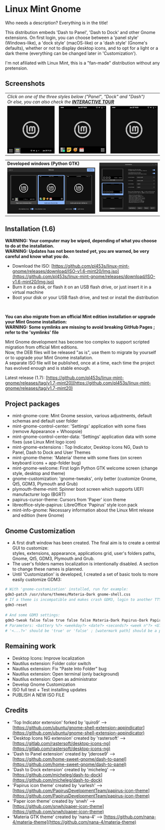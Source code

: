 # Linux Mint Gnome

Who needs a description? Everything is in the title!

This distribution embeds 'Dash to Panel', 'Dash to Dock' and other Gnome extensions.
On first login, you can choose between a 'panel style' (Windows-like), a 'dock style' (macOS-like) or a 'dash style' (Gnome's defaults), whether or not to display desktop icons, and to opt for a light or a dark theme (everything can be changed later in 'Customization').

I'm not afiliated with Linux Mint, this is a "fan-made" distribution without any pretension.

## Screenshots

<table>
  <tbody>
    <tr>
      <td colspan="3" rowspan="2"> <i>Click on one of the three styles below ("Panel", "Dock" and "Dash")</br>
      Or else, you can also check the <b><a href="https://github.com/pl453s/linux-mint-gnome/blob/main/tour/tour.md">INTERACTIVE TOUR</a></b></i> </td>
    </tr>
    <tr>
    </tr>
    <tr>
      <td> <a href="tour/panel.md"><img src="tour/panel.png"></a> </td>
      <td> <a href="tour/dock.md"><img src="tour/dock.png"></a> </td>
      <td> <a href="tour/dash.md"><img src="tour/dash.png"></a> </td>
    </tr>
  </tbody>
</table>

<table>
  <tbody>
    <tr>
      <td colspan="2" rowspan="2"> <b>Developed windows (Python GTK)</b> </td>
      <td rowspan="3"> <a href="img/customization.png"><img src="img/customization.png"></a> </td>
    </tr>
    <tr>
    </tr>
    <tr>
      <td colspan="2"> <a href="img/welcome.png"><img src="img/welcome.png"></a> </td>
    </tr>
  </tbody>
</table>

## Installation (1.6)

**WARNING: Your computer may be wiped, depending of what you choose to do at the installation.**  
**WARNING: Updates has not been tested yet, you are warned, be very careful and know what you do.**

- Download the ISO: [https://github.com/pl453s/linux-mint-gnome/releases/download/ISO-v1.6-mint20/lmg.iso](https://github.com/pl453s/linux-mint-gnome/releases/download/ISO-v1.6-mint20/lmg.iso)
- Burn it on a disk, or flash it on an USB flash drive, or just insert it in a virtual machine
- Boot your disk or your USB flash drive, and test or install the distribution

<br>

**You can also migrate from an official Mint edition installation or upgrade your Mint Gnome installation:**  
**WARNING: Some symlinks are missing to avoid breaking GitHub Pages ; refer to the 'symlinks' file**

Mint Gnome development has become too complex to support scripted migration from official Mint editions.  
Now, the DEB files will be released "as is", use them to migrate by yourself or to upgrade your Mint Gnome installation.  
A separate ISO file will be published, once at a time, each time the project has evolved enough and is stable enough.

Latest release (1.7): [https://github.com/pl453s/linux-mint-gnome/releases/tag/v1.7-mint20](https://github.com/pl453s/linux-mint-gnome/releases/tag/v1.7-mint20)

## Project packages

- mint-gnome-core: Mint Gnome session, various adjustments, default schemas and default user folder
- mint-gnome-control-center: 'Settings' application with some fixes (remove Appearance + Whoopsie)
- mint-gnome-control-center-data: 'Settings' application data with some fixes (use Linux Mint logo icon)
- mint-gnome-extensions : Top Indicator, Desktop Icons NG, Dash to Panel, Dash to Dock and User Themes
- mint-gnome-theme: 'Materia' theme with some fixes (on screen keyboard icons + app-folder bug)
- mint-gnome-welcome: First login Python GTK welcome screen (change style, desktop and theme)
- gnome-customization: 'gnome-tweaks', only better (customize Gnome, Qt5, GDM3, Plymouth and Grub)
- plymouth-theme-mint: Spinner boot screen which supports UEFI manufacturer logo (BGRT)
- papirus-cursor-theme: Cursors from 'Paper' icon theme
- libreoffice-style-papirus: LibreOffice 'Papirus' style icon pack
- mint-info-gnome: Necessary information about the Linux Mint release and edition (here Gnome)

## Gnome Customization

- A first draft window has been created. The final aim is to create a central GUI to customize:  
styles, extensions, appearance, applications grid, user's folders paths, Gnome, Qt5, GDM3, Plymouth and Grub.
- The user's folders names localization is intentionally disabled. A section to change these names is planned.
- Until 'Customization' is developed, I created a set of basic tools to more easily customize GDM3:
```bash
# With 'gnome-customization' installed, run for example:
gdm3-patch /usr/share/themes/Materia-Dark gnome-shell.css
# If a theme is incompatible and makes crash GDM3, login to another TTY and run:
gdm3-reset

# And some GDM3 settings:
gdm3-tweak false false true false false Materia-Dark Papirus-Dark Papirus-Cursors /usr/share/plymouth/themes/mint-spinner/watermark.png
# Parameters: <battery %?> <weekday?> <date?> <seconds?> <week n°?> <GTK theme> <icons theme> <cursors theme> [watermark path]
# '<...?>' should be 'true' or 'false' ; [watermark path] should be a path to an image, or nothing to remove the watermark
```

## Remaining work

- Desktop Icons: Improve localization
- Nautilus extension: Folder color switch
- Nautilus extension: Fix "Paste Into Folder" bug
- Nautilus extension: Open terminal (only background)
- Nautilus extension: Open as administrator
- Develop Gnome Customization
- ISO full test + Test installing updates
- PUBLISH A NEW ISO FILE

## Credits

- 'Top Indicator extension' forked by 'quiro9' --> [https://github.com/ubuntu/gnome-shell-extension-appindicator](https://github.com/ubuntu/gnome-shell-extension-appindicator)
- 'Desktop Icons NG extension' created by 'rastersoft' --> [https://gitlab.com/rastersoft/desktop-icons-ng](https://gitlab.com/rastersoft/desktop-icons-ng)
- 'Dash to Panel extension' created by 'jderose9' --> [https://github.com/home-sweet-gnome/dash-to-panel](https://github.com/home-sweet-gnome/dash-to-panel)
- 'Dash to Dock extension' created by 'micheleg' --> [https://github.com/micheleg/dash-to-dock](https://github.com/micheleg/dash-to-dock)
- 'Papirus icon theme' created by 'varlesh' --> [https://github.com/PapirusDevelopmentTeam/papirus-icon-theme](https://github.com/PapirusDevelopmentTeam/papirus-icon-theme)
- 'Paper icon theme' created by 'snwh' --> [https://github.com/snwh/paper-icon-theme](https://github.com/snwh/paper-icon-theme)
- 'Materia GTK theme' created by 'nana-4' --> [https://github.com/nana-4/materia-theme](https://github.com/nana-4/materia-theme)

